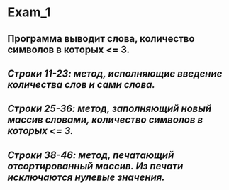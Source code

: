 # Exam_1

## **Программа выводит слова, количество символов в которых <= 3.**

***Строки 11-23: метод, исполняющие введение количества слов и сами слова.***
---
***Строки 25-36: метод, заполняющий новый массив словами, количество символов в которых <= 3.***
---
***Строки 38-46: метод, печатающий отсортированный массив. Из печати исключаются нулевые значения.***
---
